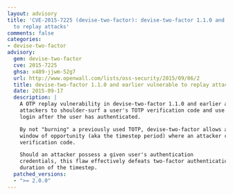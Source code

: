 ```yaml
---
layout: advisory
title: 'CVE-2015-7225 (devise-two-factor): devise-two-factor 1.1.0 and earlier vulnerable
  to replay attacks'
comments: false
categories:
- devise-two-factor
advisory:
  gem: devise-two-factor
  cve: 2015-7225
  ghsa: x489-jjwm-52g7
  url: http://www.openwall.com/lists/oss-security/2015/09/06/2
  title: devise-two-factor 1.1.0 and earlier vulnerable to replay attacks
  date: 2015-09-17
  description: |
    A OTP replay vulnerability in devise-two-factor 1.1.0 and earlier allows local
    attackers to shoulder-surf a user's TOTP verification code and use it to
    login after the user has authenticated.

    By not "burning" a previously used TOTP, devise-two-factor allows a narrow
    window of opportunity (aka the timestep period) where an attacker can re-use a
    verification code.

    Should an attacker possess a given user's authentication
    credentials, this flaw effectively defeats two-factor authentication for the
    duration of the timestep.
  patched_versions:
  - ">= 2.0.0"
---
```

